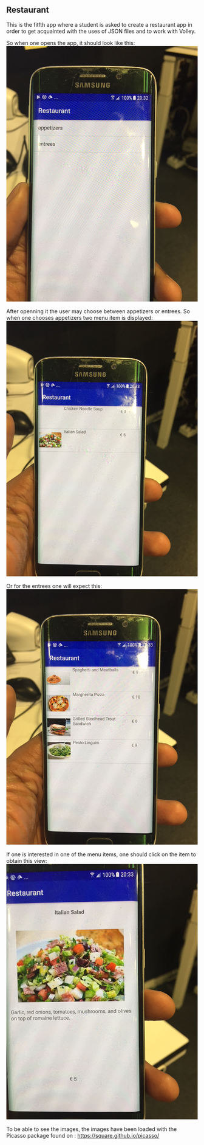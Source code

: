 ## Restaurant

This is the fitfth app where a student is asked to create a restaurant app in order to get acquainted with the uses of JSON files
and to work with Volley. 

So when one opens the app, it should look like this:
![Image](https://github.com/jier/Restaurant/blob/master/IMG_4141.JPG?raw=true)

After openning it the user may choose between appetizers or entrees. So when one chooses appetizers two menu item is displayed:
![Image](https://github.com/jier/Restaurant/blob/master/IMG_4142.JPG?raw=true)


Or for the entrees one will expect this: 
![Image](https://github.com/jier/Restaurant/blob/master/IMG_4143.JPG?raw=true)

If one is interested in one of the menu items, one should click on the item to obtain this view:
![Image](https://github.com/jier/Restaurant/blob/master/IMG_4144.JPG?raw=true)

To be able to see the images, the images have been loaded with the Picasso package found on : https://square.github.io/picasso/
